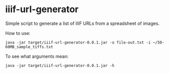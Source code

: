 # iiif-url-generator

Simple script to generate a list of IIIF URLs from a spreadsheet of images.

How to use:

    java -jar target/iiif-url-generator-0.0.1.jar -o file-out.txt -i ~/50-60MB_sample_tiffs.txt

To see what arguments mean:

    java -jar target/iiif-url-generator-0.0.1.jar -h


